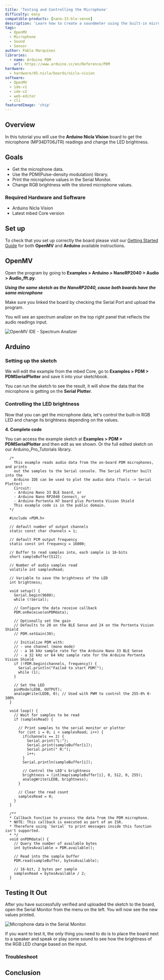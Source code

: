 ```yaml
---
title: 'Testing and Controlling the Microphone'
difficulty: easy
compatible-products: [nano-33-ble-sense]
description: 'Learn how to create a soundmeter using the built-in microphone with the Nicla Vision.'
tags:
  - OpenMV
  - Microphone
  - Sound
  - Sensor
author: Pablo Marquínez
libraries: 
  - name: Arduino PDM
    url: https://www.arduino.cc/en/Reference/PDM
hardware:
  - hardware/05.nicla/boards/nicla-vision
software:
  - OpenMV
  - ide-v1
  - ide-v2
  - web-editor
  - cli
featuredImage: 'chip'
---
```


## Overview

In this tutorial you will use the **Arduino Nicla VIsion** board to get the microphone (MP34DT06JTR) readings and change the LED brightness.

## Goals

- Get the microphone data.
- Use the PDM(Pulse-density modulation) library.
- Print the microphone values in the Serial Monitor.
- Change RGB brightness with the stored microphone values.

### Required Hardware and Software

- Arduino Nicla Vision
- Latest mbed Core version

## Set up

To check that you set up correctly the board please visit our [Getting Started Guide]() for both **OpenMV** and **Arduino** available instructions.

## OpenMV

Open the program by going to **Examples > Arduino > NanoRP2040 > Audio > Audio_fft.py**.

***Using the same sketch as  the NanoRP2040, cause both boards have the same microphone***

Make sure you linked the board by checking the Serial Port and upload the program.

You will see an spectrum analizer on the top right panel that reflects the audio readings input.

![OpenMV IDE - Spectrum Analizer](assets/OpenMV_spectrumAnalizer.png)

## Arduino

### Setting up the sketch

We will edit the example from the mbed Core, go to **Examples > PDM > PDMSerialPlotter** and save it into your sketchbook.

You can run the sketch to see the result, it will show the data that the microphone is getting on the **Serial Plotter**.

### Controlling the LED brightness

Now that you can get the microphone data, let's control the built-in RGB LED and change its brightness depending on the values.

**4. Complete code**

You can access the example sketch at **Examples > PDM > PDMSerialPlotter** and then edit as we shown.
Or the full edited sketch on our Arduino_Pro_Tutorials library.

```arduino
  /*
    This example reads audio data from the on-board PDM microphones, and prints
    out the samples to the Serial console. The Serial Plotter built into the
    Arduino IDE can be used to plot the audio data (Tools -> Serial Plotter)
    Circuit:
    - Arduino Nano 33 BLE board, or
    - Arduino Nano RP2040 Connect, or
    - Arduino Portenta H7 board plus Portenta Vision Shield
    This example code is in the public domain.
  */

  #include <PDM.h>

  // default number of output channels
  static const char channels = 1;

  // default PCM output frequency
  static const int frequency = 16000;

  // Buffer to read samples into, each sample is 16-bits
  short sampleBuffer[512];

  // Number of audio samples read
  volatile int samplesRead;

  // Variable to save the brightness of the LED
  int brightness;

  void setup() {
    Serial.begin(9600);
    while (!Serial);

    // Configure the data receive callback
    PDM.onReceive(onPDMdata);

    // Optionally set the gain
    // Defaults to 20 on the BLE Sense and 24 on the Portenta Vision Shield
    // PDM.setGain(30);

    // Initialize PDM with:
    // - one channel (mono mode)
    // - a 16 kHz sample rate for the Arduino Nano 33 BLE Sense
    // - a 32 kHz or 64 kHz sample rate for the Arduino Portenta Vision Shield
    if (!PDM.begin(channels, frequency)) {
      Serial.println("Failed to start PDM!");
      while (1);
    }

    // Set the LED
    pinMode(LEDB, OUTPUT);
    analogWrite(LEDB, 0); // Used with PWM to control the 255-0% 0-100%
  }

  void loop() {
    // Wait for samples to be read
    if (samplesRead) {

      // Print samples to the serial monitor or plotter
      for (int i = 0; i < samplesRead; i++) {
        if(channels == 2) {
          Serial.print("L:");
          Serial.print(sampleBuffer[i]);
          Serial.print(" R:");
          i++;
        }
        Serial.println(sampleBuffer[i]);

        // Control the LED's brightness
        brightness = (int)map(sampleBuffer[i], 0, 512, 0, 255);
        analogWrite(LEDB, brightness);
      }

      // Clear the read count
      samplesRead = 0;
    }
  }

  /**
  * Callback function to process the data from the PDM microphone.
  * NOTE: This callback is executed as part of an ISR.
  * Therefore using `Serial` to print messages inside this function isn't supported.
  * */
  void onPDMdata() {
    // Query the number of available bytes
    int bytesAvailable = PDM.available();

    // Read into the sample buffer
    PDM.read(sampleBuffer, bytesAvailable);

    // 16-bit, 2 bytes per sample
    samplesRead = bytesAvailable / 2;
  }
```



## Testing It Out

After you have successfully verified and uploaded the sketch to the board, open the Serial Monitor from the menu on the left. You will now see the new values printed.

![Microphone data in the Serial Monitor.](assets/nano33BS_08_printing_values.png)

If you want to test it, the only thing you need to do is to place the board next to a speaker and speak or play some sound to see how the brightness of the RGB LED change based on the input.

### Troubleshoot

## Conclusion

